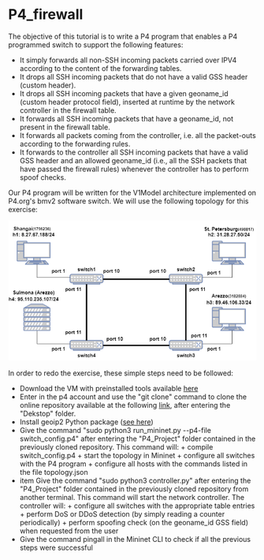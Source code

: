 # P4_firewall
The objective of this tutorial is to write a P4 program that enables a P4 programmed switch to support the following features:

+ It simply forwards all non-SSH incoming packets carried over IPV4 according to the content of the forwarding tables.
+  It drops all SSH incoming packets that do not have a valid GSS header (custom header).
+ It drops all SSH incoming packets that have a given geoname_id (custom header protocol field), inserted at runtime by the network controller in the firewall table.
+ It forwards all SSH incoming packets that have a geoname_id, not present in the firewall table.
+ It forwards all packets coming from the controller, i.e. all the packet-outs according to the forwarding rules.
+ It forwards to the controller all SSH incoming packets that have a valid GSS header and an allowed geoname_id (i.e., all the SSH packets that have passed the firewall rules) whenever the controller has to perform spoof checks. 

Our P4 program will be written for the V1Model architecture implemented on P4.org's bmv2 software switch. We will use the following topology for this exercise: 

![Network Topology](network_topology.png)


In order to redo the exercise, these simple steps need to be followed:
+ Download the VM with preinstalled tools available [here](https://github.com/p4lang/tutorials)
+ Enter in the p4 account and use the "git clone" command to clone the online repository available at the following [link](https://pypi.org/project/geoip2/), after entering the "Dekstop" folder.
+ Install geoip2 Python package ([see here](https://pypi.org/project/geoip2/))
+ Give the command "sudo python3 run_mininet.py --p4-file switch_config.p4" after entering the "P4_Project" folder contained in the previously cloned repository. This command will:
        + compile switch_config.p4
        + start the topology in Mininet
        + configure all switches with the P4 program
        + configure all hosts with the commands listed in the file topology.json
+ item Give the command "sudo python3 controller.py" after entering the "P4_Project" folder contained in the previously cloned repository from another terminal. This command will start the network controller. The controller will:
        + configure all switches with the appropriate table entries
        + perform DoS or DDoS detection (by simply reading a counter periodically)
        + perform spoofing check (on the geoname_id GSS field) when requested from the user
+ Give the command pingall in the Mininet CLI to check if all the previous steps were successful
